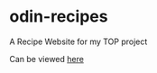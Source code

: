 # odin-recipes

A Recipe Website for my TOP project

Can be viewed [here](https://mannyoii.github.io/odin-recipes/)
